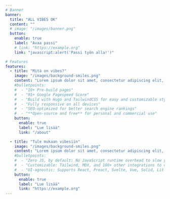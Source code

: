 ```yaml
---
# Banner
banner:
  title: "ALL VIBES OK"
  content: ""
  # image: "/images/banner.png"
  button:
    enable: true
    label: "Avaa passi"
    # link: "https://example.org"
    link: "javascript:alert('Passi työn alla!')"

# Features
features:
  - title: "Mitä on vibes?"
    image: "/images/background-smiles.png"
    content: "Lorem ipsum dolor sit amet, consectetur adipiscing elit, sed do eiusmod tempor incididunt ut labore et dolore magna aliqua. Ut enim ad minim veniam, quis nostrud exercitation ullamco laboris nisi ut aliquip ex ea commodo consequat. Duis aute irure dolor in reprehenderit in voluptate velit esse cillum dolore eu fugiat nulla pariatur. Excepteur sint occaecat cupidatat non proident, sunt in culpa qui officia deserunt mollit anim id est laborum."
    #bulletpoints:
    #  - "10+ Pre-build pages"
    #  - "95+ Google Pagespeed Score"
    #  - "Build with Hugo and TailwindCSS for easy and customizable styling"
    #  - "Fully responsive on all devices"
    #  - "SEO-optimized for better search engine rankings"
    #  - "**Open-source and free** for personal and commercial use"
    button:
      enable: true
      label: "Lue lisää"
      link: "/about"

  - title: "Tule mukaan vibesiin"
    image: "/images/background-smiles.png"
    content: "Lorem ipsum dolor sit amet, consectetur adipiscing elit, sed do eiusmod tempor incididunt ut labore et dolore magna aliqua. Ut enim ad minim veniam, quis nostrud exercitation ullamco laboris nisi ut aliquip ex ea commodo consequat. Duis aute irure dolor in reprehenderit in voluptate velit esse cillum dolore eu fugiat nulla pariatur. Excepteur sint occaecat cupidatat non proident, sunt in culpa qui officia deserunt mollit anim id est laborum."
    #bulletpoints:
    #  - "Zero JS, by default: No JavaScript runtime overhead to slow you down."
    #  - "Customizable: Tailwind, MDX, and 100+ other integrations to choose from."
    #  - "UI-agnostic: Supports React, Preact, Svelte, Vue, Solid, Lit and more."
    button:
      enable: true
      label: "Lue lisää"
      link: "https://example.org"
---
```

